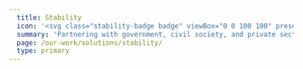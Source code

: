 ```yaml
---
  title: Stability
  icon: '<svg class="stability-badge badge" viewBox="0 0 100 100" preserveAspectRatio="xMinYMax meet"><use xlink:href="#stability-badge"></use></svg>'
  summary: 'Partnering with government, civil society, and private sector actors to provide short-term stability and build the foundation for long-term development.'
  page: /our-work/solutions/stability/
  type: primary
---
```

